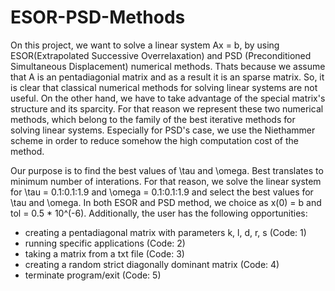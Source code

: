 # ESOR-PSD-Methods

On this project, we want to solve a linear system Ax = b, by using ESOR(Extrapolated Successive Overrelaxation) and PSD (Preconditioned Simultaneous Displacement) numerical methods. Thats because we assume that A is an pentadiagonial matrix and as a result it is an sparse matrix. So, it is clear that classical numerical methods for solving linear systems are not useful. On the other hand, we have to take advantage of the special matrix's structure and its sparcity. For that reason we represent these two numerical methods, which belong to the family of the best iterative methods for solving linear systems. Especially for PSD's case, we use the Niethammer scheme in order to reduce somehow the high computation cost of the method.

Our purpose is to find the best values of \tau and \omega. Best translates to minimum number of interations. For that reason, we solve the linear system for \tau = 0.1:0.1:1.9 and \omega = 0.1:0.1:1.9 and select the best values for \tau and \omega. In both ESOR and PSD method, we choice as x(0) = b and tol = 0.5 * 10^(-6). Additionally, the user has the following opportunities:
 - creating a pentadiagonal matrix with parameters k, l, d, r, s (Code: 1)
 - running specific applications (Code: 2)
 - taking a matrix from a txt file (Code: 3)
 - creating a random strict diagonally dominant matrix (Code: 4)
 - terminate program/exit (Code: 5)
